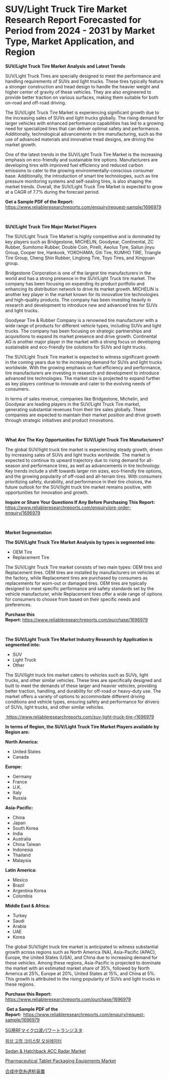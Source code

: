 <p><h1>SUV/Light Truck Tire Market Research Report Forecasted for Period from 2024 -  2031 by Market Type, Market Application, and Region</h1></p><p><strong>SUV/Light Truck Tire Market Analysis and Latest Trends</strong></p>
<p><p>SUV/Light Truck Tires are specially designed to meet the performance and handling requirements of SUVs and light trucks. These tires typically feature a stronger construction and tread design to handle the heavier weight and higher center of gravity of these vehicles. They are also engineered to provide better traction on various surfaces, making them suitable for both on-road and off-road driving.</p><p>The SUV/Light Truck Tire Market is experiencing significant growth due to the increasing sales of SUVs and light trucks globally. The rising demand for larger vehicles with enhanced performance capabilities has led to a growing need for specialized tires that can deliver optimal safety and performance. Additionally, technological advancements in tire manufacturing, such as the use of advanced materials and innovative tread designs, are driving the market growth.</p><p>One of the latest trends in the SUV/Light Truck Tire Market is the increasing emphasis on eco-friendly and sustainable tire options. Manufacturers are developing tires with improved fuel efficiency and reduced carbon emissions to cater to the growing environmentally-conscious consumer base. Additionally, the introduction of smart tire technologies, such as tire pressure monitoring systems and self-sealing tires, is also shaping the market trends. Overall, the SUV/Light Truck Tire Market is expected to grow at a CAGR of 7.7% during the forecast period.</p></p>
<p><strong>Get a Sample PDF of the Report:&nbsp;</strong> <a href="https://www.reliableresearchreports.com/enquiry/request-sample/1696979">https://www.reliableresearchreports.com/enquiry/request-sample/1696979</a></p>
<p>&nbsp;</p>
<p><strong>SUV/Light Truck Tire Major Market Players</strong></p>
<p><p>The SUV/Light Truck Tire Market is highly competitive and is dominated by key players such as Bridgestone, MICHELIN, Goodyear, Continental, ZC Rubber, Sumitomo Rubber, Double Coin, Pirelli, Aeolus Tyre, Sailun jinyu Group, Cooper tire, Hankook, YOKOHAMA, Giti Tire, KUMHO TIRE, Triangle Tire Group, Cheng Shin Rubber, Linglong Tire, Toyo Tires, and Xingyuan group.</p><p>Bridgestone Corporation is one of the largest tire manufacturers in the world and has a strong presence in the SUV/Light Truck tire market. The company has been focusing on expanding its product portfolio and enhancing its distribution network to drive its market growth. MICHELIN is another key player in the market known for its innovative tire technologies and high-quality products. The company has been investing heavily in research and development to introduce new and advanced tires for SUVs and light trucks.</p><p>Goodyear Tire & Rubber Company is a renowned tire manufacturer with a wide range of products for different vehicle types, including SUVs and light trucks. The company has been focusing on strategic partnerships and acquisitions to expand its market presence and drive growth. Continental AG is another major player in the market with a strong focus on developing sustainable and eco-friendly tire solutions for SUVs and light trucks.</p><p>The SUV/Light Truck Tire market is expected to witness significant growth in the coming years due to the increasing demand for SUVs and light trucks worldwide. With the growing emphasis on fuel efficiency and performance, tire manufacturers are investing in research and development to introduce advanced tire technologies. The market size is projected to expand further as key players continue to innovate and cater to the evolving needs of consumers.</p><p>In terms of sales revenue, companies like Bridgestone, Michelin, and Goodyear are leading players in the SUV/Light Truck Tire market, generating substantial revenues from their tire sales globally. These companies are expected to maintain their market position and drive growth through strategic initiatives and product innovations.</p></p>
<p>&nbsp;</p>
<p><strong>What Are The Key Opportunities For SUV/Light Truck Tire Manufacturers?</strong></p>
<p><p>The global SUV/light truck tire market is experiencing steady growth, driven by increasing sales of SUVs and light trucks worldwide. The market is expected to continue its upward trajectory due to rising demand for all-season and performance tires, as well as advancements in tire technology. Key trends include a shift towards larger rim sizes, eco-friendly tire options, and the growing popularity of off-road and all-terrain tires. With consumers prioritizing safety, durability, and performance in their tire choices, the future outlook for the SUV/light truck tire market remains positive, with opportunities for innovation and growth.</p></p>
<p><strong>Inquire or Share Your Questions If Any Before Purchasing This Report:</strong> <a href="https://www.reliableresearchreports.com/enquiry/pre-order-enquiry/1696979">https://www.reliableresearchreports.com/enquiry/pre-order-enquiry/1696979</a></p>
<p>&nbsp;</p>
<p><strong>Market Segmentation</strong></p>
<p><strong>The SUV/Light Truck Tire Market Analysis by types is segmented into:</strong></p>
<p><ul><li>OEM Tire</li><li>Replacement Tire</li></ul></p>
<p><p>The SUV/Light Truck Tire market consists of two main types: OEM tires and Replacement tires. OEM tires are installed by manufacturers on vehicles at the factory, while Replacement tires are purchased by consumers as replacements for worn-out or damaged tires. OEM tires are typically designed to meet specific performance and safety standards set by the vehicle manufacturer, while Replacement tires offer a wide range of options for consumers to choose from based on their specific needs and preferences.</p></p>
<p><strong>Purchase this Report:&nbsp;</strong><a href="https://www.reliableresearchreports.com/purchase/1696979">https://www.reliableresearchreports.com/purchase/1696979</a></p>
<p>&nbsp;</p>
<p><strong>The SUV/Light Truck Tire Market Industry Research by Application is segmented into:</strong></p>
<p><ul><li>SUV</li><li>Light Truck</li><li>Other</li></ul></p>
<p><p>The SUV/light truck tire market caters to vehicles such as SUVs, light trucks, and other similar vehicles. These tires are specifically designed and built to meet the demands of these larger and heavier vehicles, providing better traction, handling, and durability for off-road or heavy-duty use. The market offers a variety of options to accommodate different driving conditions and vehicle types, ensuring safety and performance for drivers of SUVs, light trucks, and other similar vehicles.</p></p>
<p><a href="https://www.reliableresearchreports.com/suv-light-truck-tire-r1696979">&nbsp;https://www.reliableresearchreports.com/suv-light-truck-tire-r1696979</a></p>
<p><strong>In terms of Region, the SUV/Light Truck Tire Market Players available by Region are:</strong></p>
<p>
    <p> <strong> North America: </strong>
        <ul>
            <li>United States</li>
            <li>Canada</li>
        </ul>
        </p> 
    <p> <strong> Europe: </strong>
        <ul>
            <li>Germany</li>
            <li>France</li>
            <li>U.K.</li>
            <li>Italy</li>
            <li>Russia</li>
        </ul>
        </p> 
    <p> <strong> Asia-Pacific: </strong>
        <ul>
            <li>China</li>
            <li>Japan</li>
            <li>South Korea</li>
            <li>India</li>
            <li>Australia</li>
            <li>China Taiwan</li>
            <li>Indonesia</li>
            <li>Thailand</li>
            <li>Malaysia</li>
        </ul>
        </p> 
    <p> <strong> Latin America: </strong>
        <ul>
            <li>Mexico</li>
            <li>Brazil</li>
            <li>Argentina Korea</li>
            <li>Colombia</li>
        </ul>
        </p> 
    <p> <strong> Middle East & Africa: </strong>
        <ul>
            <li>Turkey</li>
            <li>Saudi</li>
            <li>Arabia</li>
            <li>UAE</li>
            <li>Korea</li>
        </ul>
    </p>
    </p>
<p><p>The global SUV/light truck tire market is anticipated to witness substantial growth across regions such as North America (NA), Asia-Pacific (APAC), Europe, the United States (USA), and China due to increasing demand for these vehicles. Among these regions, Asia-Pacific is projected to dominate the market with an estimated market share of 35%, followed by North America at 25%, Europe at 20%, United States at 15%, and China at 5%. This growth is attributed to the rising popularity of SUVs and light trucks in these regions.</p></p>
<p><strong>Purchase this Report: </strong><a href="https://www.reliableresearchreports.com/purchase/1696979">https://www.reliableresearchreports.com/purchase/1696979</a></p>
<p>&nbsp;<strong>Get a Sample PDF of the Report:&nbsp;&nbsp;</strong><a href="https://www.reliableresearchreports.com/enquiry/request-sample/1696979">https://www.reliableresearchreports.com/enquiry/request-sample/1696979</a></p>
<p><strong></strong></p>
<p><p><a href="https://github.com/VinceMarvin1/Market-Research-Report-List-1/blob/main/1120589124465.md">5G用RFマイクロ波パワートランジスタ</a></p><p><a href="https://github.com/Wesleyeilly8796202/Market-Research-Report-List-1/blob/main/9159745122496.md">위상 고정 크리스탈 오실레이터</a></p><p><a href="https://github.com/Airanohannonzb68e5pb53oc1/Market-Research-Report-List-2/blob/main/sedan-hatchback-acc-radar-market.md">Sedan & Hatchback ACC Radar Market</a></p><p><a href="https://github.com/fiixsa/Market-Research-Report-List-3/blob/main/pharmaceutical-tablet-packaging-equipments-market.md">Pharmaceutical Tablet Packaging Equipments Market</a></p><p><a href="https://medium.com/@rodhoppe07/%E5%90%88%E6%88%90%E3%83%9B%E3%83%AD%E3%83%BC%E3%83%95%E3%82%A1%E3%82%A4%E3%83%90%E3%83%BC%E3%83%80%E3%82%A4%E3%82%A2%E3%83%A9%E3%82%A4%E3%82%B6%E3%83%BC%E5%B8%82%E5%A0%B4%E8%A6%8F%E6%A8%A1-%E5%B8%82%E5%A0%B4%E5%8B%95%E5%90%91%E3%81%A8%E5%B8%82%E5%A0%B4%E4%BA%88%E6%B8%AC-2024%E5%B9%B4%E3%81%8B%E3%82%892031%E5%B9%B4%E3%81%BE%E3%81%A7-f0add48daafd">合成中空糸透析装置</a></p></p>